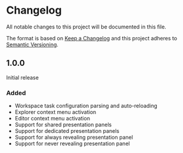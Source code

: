 # Changelog

All notable changes to this project will be documented in this file.

The format is based on [Keep a Changelog](http://keepachangelog.com/en/1.0.0/) and this project adheres to [Semantic Versioning](http://semver.org/spec/v2.0.0.html).

## 1.0.0

Initial release

### Added
- Workspace task configuration parsing and auto-reloading
- Explorer context menu activation
- Editor context menu activation
- Support for shared presentation panels
- Support for dedicated presentation panels
- Support for always revealing presentation panel
- Support for never revealing presentation panel
